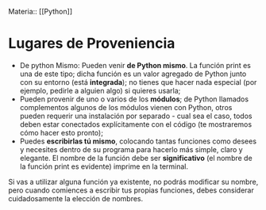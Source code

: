 Materia:: [[Python]]

# Lugares de Proveniencia
- De python Mismo: Pueden venir **de Python mismo**. La función print es una de este tipo; dicha función es un valor agregado de Python junto con su entorno (está **integrada**); no tienes que hacer nada especial (por ejemplo, pedirle a alguien algo) si quieres usarla;
- Pueden provenir de uno o varios de los **módulos**; de Python llamados complementos algunos de los módulos vienen con Python, otros pueden requerir una instalación por separado - cual sea el caso, todos deben estar conectados explícitamente con el código (te mostraremos cómo hacer esto pronto);
- Puedes **escribirlas tú mismo**, colocando tantas funciones como desees y necesites dentro de su programa para hacerlo más simple, claro y elegante.
El nombre de la función debe ser **significativo** (el nombre de la función print es evidente) imprime en la terminal.

Si vas a utilizar alguna función ya existente, no podrás modificar su nombre, pero cuando comiences a escribir tus propias funciones, debes considerar cuidadosamente la elección de nombres.
